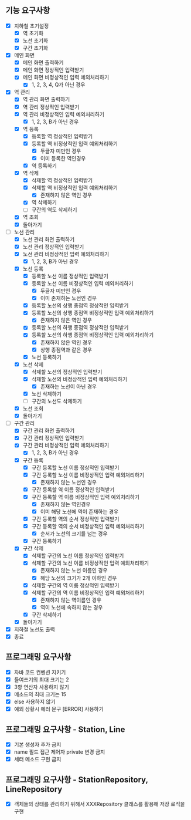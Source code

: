 ## 기능 요구사항

- [x] 지하철 초기설정
    - [x] 역 초기화
    - [x] 노선 초기화
    - [x] 구간 초기화
- [x] 메인 화면
    - [x] 메인 화면 출력하기
    - [x] 메인 화면 정상적인 입력받기
    - [x] 메인 화면 비정상적인 입력 예외처리하기
        - [x] 1, 2, 3, 4, Q가 아닌 경우
- [x] 역 관리
    - [x] 역 관리 화면 출력하기
    - [x] 역 관리 정상적인 입력받기
    - [x] 역 관리 비정상적인 입력 예외처리하기
        - [x] 1, 2, 3, B가 아닌 경우
    - [x] 역 등록
        - [x] 등록할 역 정상적인 입력받기
        - [x] 등록할 역 비정상적인 입력 예외처리하기
            - [x] 두글자 미만인 경우
            - [x] 이미 등록한 역인경우
        - [x] 역 등록하기
    - [x] 역 삭제
        - [x] 삭제할 역 정상적인 입력받기
        - [x] 삭제할 역 비정상적인 입력 예외처리하기
            - [x] 존재하지 않은 역인 경우
        - [x] 역 삭제하기
        - [ ] 구간의 역도 삭제하기
    - [x] 역 조회
    - [x] 돌아가기
- [ ] 노선 관리
    - [x] 노선 관리 화면 출력하기
    - [x] 노선 관리 정상적인 입력받기
    - [x] 노선 관리 비정상적인 입력 예외처리하기
        - [x] 1, 2, 3, B가 아닌 경우
    - [x] 노선 등록
        - [x] 등록할 노선 이름 정상적인 입력받기
        - [x] 등록할 노선 이름 비정상적인 입력 예외처리하기
            - [x] 두글자 미만인 경우
            - [x] 이미 존재하는 노선인 경우
        - [x] 등록할 노선의 상행 종점역 정상적인 입력받기
        - [x] 등록할 노선의 상행 종점역 비정상적인 입력 예외처리하기
            - [x] 존재하지 않은 역인 경우
        - [x] 등록할 노선의 하행 종점역 정상적인 입력받기
        - [x] 등록할 노선의 하행 종점역 비정상적인 입력 예외처리하기
            - [x] 존재하지 않은 역인 경우
            - [x] 상행 종점역과 같은 경우
        - [x] 노선 등록하기
    - [x] 노선 삭제
        - [x] 삭제할 노선의 정상적인 입력받기
        - [x] 삭제할 노선의 비정상적인 입력 예외처리하기
            - [x] 존재하는 노선이 아닌 경우
        - [x] 노선 삭제하기
        - [ ] 구간의 노선도 삭제하기
    - [x] 노선 조회
    - [x] 돌아가기
- [ ] 구간 관리
    - [x] 구간 관리 화면 출력하기
    - [x] 구간 관리 정상적인 입력받기
    - [x] 구간 관리 비정상적인 입력 예외처리하기
        - [x] 1, 2, 3, B가 아닌 경우
    - [x] 구간 등록
        - [x] 구간 등록할 노선 이름 정상적인 입력받기
        - [x] 구간 등록할 노선 이름 비정상적인 입력 예외처리하기
            - [x] 존재하지 않는 노선인 경우
        - [x] 구간 등록할 역 이름 정상적인 입력받기
        - [x] 구간 등록할 역 이름 비정상적인 입력 예외처리하기
            - [x] 존재하지 않는 역인경우
            - [x] 이미 해당 노선에 역이 존재하는 경우
        - [x] 구간 등록할 역의 순서 정상적인 입력받기
        - [x] 구간 등록할 역의 순서 비정상적인 입력 예외처리하기
            - [x] 순서가 노선의 크기를 넘는 경우
        - [x] 구간 등록하기
    - [x] 구간 삭제
        - [x] 삭제할 구간의 노선 이름 정상적인 입력받기
        - [x] 삭제할 구간의 노선 이름 비정상적인 입력 예외처리하기
            - [x] 존재하지 않는 노선 이름인 경우
            - [x] 해당 노선의 크기가 2개 이하인 경우
        - [x] 삭제할 구간의 역 이름 정상적인 입력받기
        - [x] 삭제할 구간의 역 이름 비정상적인 입력 예외처리하기
            - [x] 존재하지 않는 역이름인 경우
            - [x] 역이 노선에 속하지 않는 경우
        - [x] 구간 삭제하기
    - [x] 돌아가기
- [x] 지하철 노선도 출력
- [x] 종료

## 프로그래밍 요구사항

- [x] 자바 코드 컨벤션 지키기
- [x] 들여쓰기의 최대 크기는 2
- [x] 3항 연산자 사용하지 않기
- [x] 메소드의 최대 크기는 15
- [x] else 사용하지 않기
- [x] 예외 상황시 에러 문구 [ERROR] 사용하기

## 프로그래밍 요구사항 - Station, Line

- [x] 기본 생성자 추가 금지
- [x] name 필드 접근 제어자 private 변경 금지
- [x] 세터 메소드 구현 금지

## 프로그래밍 요구사항 - StationRepository, LineRepository

- [x] 객체들의 상태를 관리하기 위해서 XXXRepository 클래스를 활용해 저장 로직을 구현